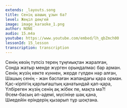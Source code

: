 ```yaml
---
extends: _layouts.song
title: Сенің шашың ұзын ба?
level: Жеңіл деңгей
image: image_karaoke_1.png
author: NONE
audio: 15.m4a
youtube: https://www.youtube.com/embed/lh_qbZmch00
lessonId: 15_lesson
transcription: transcription 
---
```

Сенің көзің түпсіз терең тұңғиықтан жаралған,  
Сонда жатыр менде жүрген орындалмас бар арман.  
Сенің жүзің көкте күннен, жерде гүлден нәр алған,  
Шашың сенің \- жан баспаған жапандағы қара орман.  
Қас-кірпігің қарлығаштың қанатындай қап-қара,  
Үлбіреген жүзің сенің ақ жібек пе, мақта ма?\!  
Әсем-басың әп-әдемі, мүсініңе шақ қана,  
Шиедейін еріндерің қызарып тұр шоқтана.
